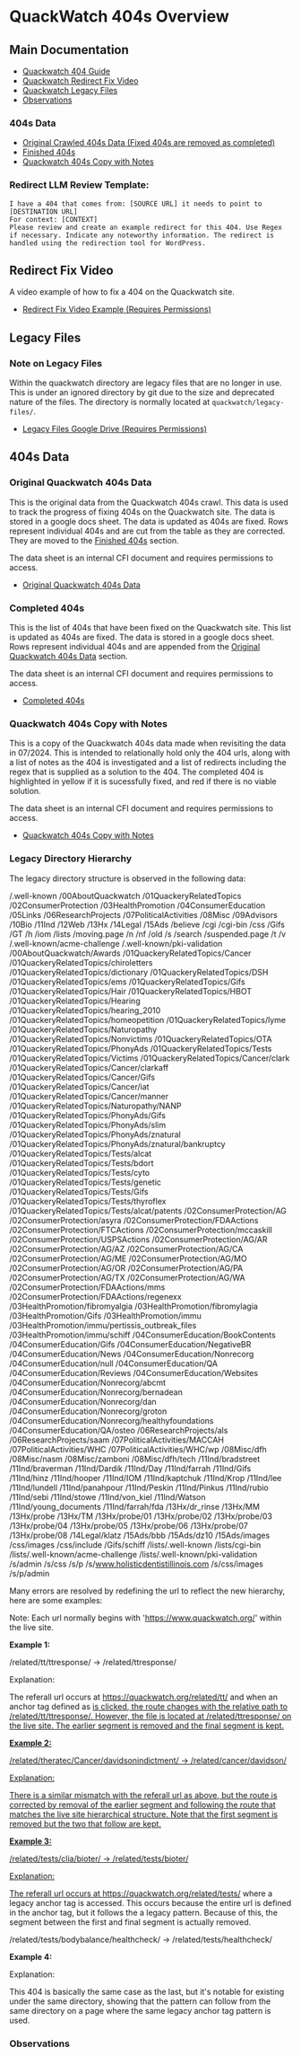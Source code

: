 # QuackWatch 404s Overview

## Main Documentation
- [Quackwatch 404 Guide](/404s/quackwatch/documentation/quackwatch-404-guide.md)
- [Quackwatch Redirect Fix Video](#redirect-fix-video)
- [Quackwatch Legacy Files](#legacy-files)
- [Observations](#observations)

### 404s Data

- [Original Crawled 404s Data (Fixed 404s are removed as completed)](#original-quackwatch-404s-data)
- [Finished 404s](#completed-404s)
- [Quackwatch 404s Copy with Notes](#redirect-404s-copy-with-notes)

### Redirect LLM Review Template:

    I have a 404 that comes from: [SOURCE URL] it needs to point to [DESTINATION URL]
    For context: [CONTEXT]
    Please review and create an example redirect for this 404. Use Regex if necessary. Indicate any noteworthy information. The redirect is handled using the redirection tool for WordPress.

## Redirect Fix Video

A video example of how to fix a 404 on the Quackwatch site.

- [Redirect Fix Video Example (Requires Permissions)](https://drive.google.com/file/d/1wfktM1yaJRyND7S7E8enoQVc-sDENM-1/view?usp=drive_link)

## Legacy Files

### Note on Legacy Files

Within the quackwatch directory are legacy files that are no longer in use. This is under an ignored directory by git due to the size and deprecated nature of the files. The directory is normally located at `quackwatch/legacy-files/`.

- [Legacy Files Google Drive (Requires Permissions)](https://drive.google.com/drive/folders/1WODGzed-Lv-3Lg3m%5C_Ujzp0F-lpE4q-zu?usp=drive%5C_link)

## 404s Data

### Original Quackwatch 404s Data

This is the original data from the Quackwatch 404s crawl. This data is used to track the progress of fixing 404s on the Quackwatch site. The data is stored in a google docs sheet. The data is updated as 404s are fixed. Rows represent individual 404s and are cut from the table as they are corrected. They are moved to the [Finished 404s](#completed-404s) section.

The data sheet is an internal CFI document and requires permissions to access.

- [Original Quackwatch 404s Data](https://docs.google.com/spreadsheets/d/1VPG1GDFP6bXBrsuSP8o0iuZV6ty7sk_3VL_5LNm7pOs/edit?gid=1349576438)

### Completed 404s

This is the list of 404s that have been fixed on the Quackwatch site. This list is updated as 404s are fixed. The data is stored in a google docs sheet. Rows represent individual 404s and are appended from the [Original Quackwatch 404s Data](#original-quackwatch-404s-data) section.

The data sheet is an internal CFI document and requires permissions to access.

- [Completed 404s](https://docs.google.com/spreadsheets/d/1VPG1GDFP6bXBrsuSP8o0iuZV6ty7sk_3VL_5LNm7pOs/edit?gid=328541841)

### Quackwatch 404s Copy with Notes

This is a copy of the Quackwatch 404s data made when revisiting the data in 07/2024. This is intended to relationally hold only the 404 urls, along with a list of notes as the 404 is investigated and a list of redirects including the regex that is supplied as a solution to the 404. The completed 404 is highlighted in yellow if it is sucessfully fixed, and red if there is no viable solution.

The data sheet is an internal CFI document and requires permissions to access.

- [Quackwatch 404s Copy with Notes](https://docs.google.com/spreadsheets/d/1VPG1GDFP6bXBrsuSP8o0iuZV6ty7sk_3VL_5LNm7pOs/edit?gid=1794044567)

### Legacy Directory Hierarchy

The legacy directory structure is observed in the following data:

/.well-known
/00AboutQuackwatch
/01QuackeryRelatedTopics
/02ConsumerProtection
/03HealthPromotion
/04ConsumerEducation
/05Links
/06ResearchProjects
/07PoliticalActivities
/08Misc
/09Advisors
/10Bio
/11Ind
/12Web
/13Hx
/14Legal
/15Ads
/believe
/cgi
/cgi-bin
/css
/Gifs
/GT
/h
/iom
/lists
/moving.page
/n
/nf
/old
/s
/search
/suspended.page
/t
/v
/.well-known/acme-challenge
/.well-known/pki-validation
/00AboutQuackwatch/Awards
/01QuackeryRelatedTopics/Cancer
/01QuackeryRelatedTopics/chiroletters
/01QuackeryRelatedTopics/dictionary
/01QuackeryRelatedTopics/DSH
/01QuackeryRelatedTopics/ems
/01QuackeryRelatedTopics/Gifs
/01QuackeryRelatedTopics/Hair
/01QuackeryRelatedTopics/HBOT
/01QuackeryRelatedTopics/Hearing
/01QuackeryRelatedTopics/hearing_2010
/01QuackeryRelatedTopics/homeopetition
/01QuackeryRelatedTopics/lyme
/01QuackeryRelatedTopics/Naturopathy
/01QuackeryRelatedTopics/Nonvictims
/01QuackeryRelatedTopics/OTA
/01QuackeryRelatedTopics/PhonyAds
/01QuackeryRelatedTopics/Tests
/01QuackeryRelatedTopics/Victims
/01QuackeryRelatedTopics/Cancer/clark
/01QuackeryRelatedTopics/Cancer/clarkaff
/01QuackeryRelatedTopics/Cancer/Gifs
/01QuackeryRelatedTopics/Cancer/iat
/01QuackeryRelatedTopics/Cancer/manner
/01QuackeryRelatedTopics/Naturopathy/NANP
/01QuackeryRelatedTopics/PhonyAds/Gifs
/01QuackeryRelatedTopics/PhonyAds/slim
/01QuackeryRelatedTopics/PhonyAds/znatural
/01QuackeryRelatedTopics/PhonyAds/znatural/bankruptcy
/01QuackeryRelatedTopics/Tests/alcat
/01QuackeryRelatedTopics/Tests/bdort
/01QuackeryRelatedTopics/Tests/cyto
/01QuackeryRelatedTopics/Tests/genetic
/01QuackeryRelatedTopics/Tests/Gifs
/01QuackeryRelatedTopics/Tests/thyroflex
/01QuackeryRelatedTopics/Tests/alcat/patents
/02ConsumerProtection/AG
/02ConsumerProtection/asyra
/02ConsumerProtection/FDAActions
/02ConsumerProtection/FTCActions
/02ConsumerProtection/mccaskill
/02ConsumerProtection/USPSActions
/02ConsumerProtection/AG/AR
/02ConsumerProtection/AG/AZ
/02ConsumerProtection/AG/CA
/02ConsumerProtection/AG/ME
/02ConsumerProtection/AG/MO
/02ConsumerProtection/AG/OR
/02ConsumerProtection/AG/PA
/02ConsumerProtection/AG/TX
/02ConsumerProtection/AG/WA
/02ConsumerProtection/FDAActions/mms
/02ConsumerProtection/FDAActions/regenexx
/03HealthPromotion/fibromyalgia
/03HealthPromotion/fibromylagia
/03HealthPromotion/Gifs
/03HealthPromotion/immu
/03HealthPromotion/immu/pertissis_outbreak_files
/03HealthPromotion/immu/schiff
/04ConsumerEducation/BookContents
/04ConsumerEducation/Gifs
/04ConsumerEducation/NegativeBR
/04ConsumerEducation/News
/04ConsumerEducation/Nonrecorg
/04ConsumerEducation/null
/04ConsumerEducation/QA
/04ConsumerEducation/Reviews
/04ConsumerEducation/Websites
/04ConsumerEducation/Nonrecorg/abcmt
/04ConsumerEducation/Nonrecorg/bernadean
/04ConsumerEducation/Nonrecorg/dan
/04ConsumerEducation/Nonrecorg/groton
/04ConsumerEducation/Nonrecorg/healthyfoundations
/04ConsumerEducation/QA/osteo
/06ResearchProjects/als
/06ResearchProjects/saam
/07PoliticalActivities/MACCAH
/07PoliticalActivities/WHC
/07PoliticalActivities/WHC/wp
/08Misc/dfh
/08Misc/nasm
/08Misc/zamboni
/08Misc/dfh/tech
/11Ind/bradstreet
/11Ind/braverman
/11Ind/Dardik
/11Ind/Day
/11Ind/farrah
/11Ind/Gifs
/11Ind/hinz
/11Ind/hooper
/11Ind/IOM
/11Ind/kaptchuk
/11Ind/Krop
/11Ind/lee
/11Ind/lundell
/11Ind/panahpour
/11Ind/Peskin
/11Ind/Pinkus
/11Ind/rubio
/11Ind/sebi
/11Ind/stowe
/11Ind/von_kiel
/11Ind/Watson
/11Ind/young_documents
/11Ind/farrah/fda
/13Hx/dr_rinse
/13Hx/MM
/13Hx/probe
/13Hx/TM
/13Hx/probe/01
/13Hx/probe/02
/13Hx/probe/03
/13Hx/probe/04
/13Hx/probe/05
/13Hx/probe/06
/13Hx/probe/07
/13Hx/probe/08
/14Legal/klatz
/15Ads/bbb
/15Ads/dz10
/15Ads/images
/css/images
/css/include
/Gifs/schiff
/lists/.well-known
/lists/cgi-bin
/lists/.well-known/acme-challenge
/lists/.well-known/pki-validation
/s/admin
/s/css
/s/p
/s/www.holisticdentistillinois.com
/s/css/images
/s/p/admin

Many errors are resolved by redefining the url to reflect the new hierarchy, here are some examples:

Note: Each url normally begins with 'https://www.quackwatch.org/' within the live site.

**Example 1:**

/related/tt/ttresponse/ -> /related/ttresponse/

Explanation: 

The referall url occurs at https://quackwatch.org/related/tt/ and when an anchor tag defined as <A HREF="ttresponse.html"> is clicked, the route changes with the relative path to /related/tt/ttresponse/. However, the file is located at /related/ttresponse/ on the live site. The earlier segment is removed and the final segment is kept.

**Example 2:**

/related/theratec/Cancer/davidsonindictment/ -> /related/cancer/davidson/

Explanation:

There is a similar mismatch with the referall url as above, but the route is corrected by removal of the earlier segment and following the route that matches the live site hierarchical structure. Note that the first segment is removed but the two that follow are kept.

**Example 3:**

/related/tests/clia/bioter/ -> /related/tests/bioter/

Explanation:

The referall url occurs at https://quackwatch.org/related/tests/ where a legacy anchor tag is accessed. This occurs because the entire url is defined in the anchor tag, but it follows the a legacy pattern. Because of this, the segment between the first and final segment is actually removed.

/related/tests/bodybalance/healthcheck/ -> /related/tests/healthcheck/

**Example 4:**

Explanation:

This 404 is basically the same case as the last, but it's notable for existing under the same directory, showing that the pattern can follow from the same directory on a page where the same legacy anchor tag pattern is used.




### Observations